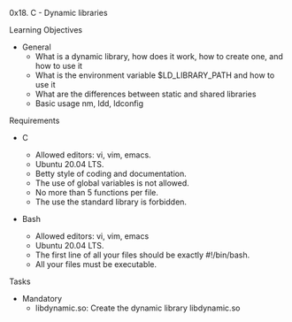 0x18. C - Dynamic libraries

Learning Objectives
- General
	- What is a dynamic library, how does it work, how to create one, and how to use it
	- What is the environment variable $LD_LIBRARY_PATH and how to use it
	- What are the differences between static and shared libraries
	- Basic usage nm, ldd, ldconfig

Requirements
- C
	- Allowed editors: vi, vim, emacs.
	- Ubuntu 20.04 LTS.
	- Betty style of coding and documentation.
	- The use of global variables is not allowed.
	- No more than 5 functions per file.
	- The use the standard library is forbidden.

- Bash
	- Allowed editors: vi, vim, emacs
	- Ubuntu 20.04 LTS.
	- The first line of all your files should be exactly #!/bin/bash.
	- All your files must be executable.

Tasks
- Mandatory
	- libdynamic.so: Create the dynamic library libdynamic.so
